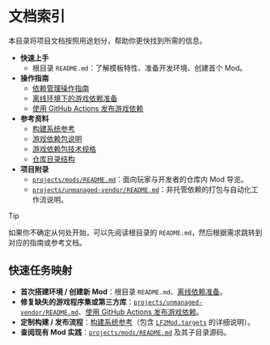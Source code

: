 # 文档索引

本目录将项目文档按照用途划分，帮助你更快找到所需的信息。

- **快速上手**
  - 根目录 `README.md`：了解模板特性、准备开发环境、创建首个 Mod。
- **操作指南**
  - [依赖管理操作指南](./how-to/dependency-management.md)
  - [离线环境下的游戏依赖准备](./how-to/game-libs-offline-setup.md)
  - [使用 GitHub Actions 发布游戏依赖](./how-to/game-libs-remote-publish.md)
- **参考资料**
  - [构建系统参考](./reference/build-system.md)
  - [游戏依赖包说明](./reference/game-dependencies.md)
  - [游戏依赖包技术规格](./reference/game-libs-packaging.md)
  - [仓库目录结构](./reference/repository-layout.md)
- **项目附录**
  - [`projects/mods/README.md`](../projects/mods/README.md)：面向玩家与开发者的仓库内 Mod 导览。
  - [`projects/unmanaged-vendor/README.md`](../projects/unmanaged-vendor/README.md)：非托管依赖的打包与自动化工作流说明。

> [!TIP]
> 如果你不确定从何处开始，可以先阅读根目录的 `README.md`，然后根据需求跳转到对应的指南或参考文档。

## 快速任务映射

- **首次搭建环境 / 创建新 Mod**：根目录 `README.md`、[离线依赖准备](./how-to/game-libs-offline-setup.md)。
- **修复缺失的游戏程序集或第三方库**：[`projects/unmanaged-vendor/README.md`](../projects/unmanaged-vendor/README.md)、[使用 GitHub Actions 发布游戏依赖](./how-to/game-libs-remote-publish.md)。
- **定制构建 / 发布流程**：[构建系统参考](./reference/build-system.md)（包含 [`LF2Mod.targets`](../projects/mods/LF2Mod.targets) 的详细说明）。
- **查阅现有 Mod 实践**：[`projects/mods/README.md`](../projects/mods/README.md) 及其子目录源码。
